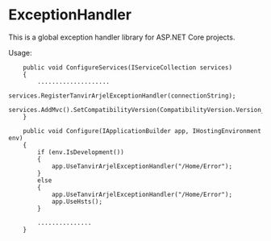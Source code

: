 # ExceptionHandler
 This is a global exception handler library for ASP.NET Core projects.
 
 Usage:
 
        public void ConfigureServices(IServiceCollection services)
        {
            ....................
            services.RegisterTanvirArjelExceptionHandler(connectionString);
            services.AddMvc().SetCompatibilityVersion(CompatibilityVersion.Version_2_2);
        }
        
        public void Configure(IApplicationBuilder app, IHostingEnvironment env)
        {
            if (env.IsDevelopment())
            {
                app.UseTanvirArjelExceptionHandler("/Home/Error");
            }
            else
            {
                app.UseTanvirArjelExceptionHandler("/Home/Error");
                app.UseHsts();
            }

            ...............
        }
